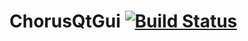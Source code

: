 # ChorusQtGui [![Build Status](https://travis-ci.org/fape/ChorusQtGui.svg?branch=master)](https://travis-ci.org/fape/ChorusQtGui)
